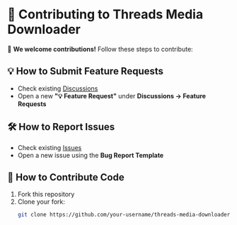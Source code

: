 # 🧵 Contributing to Threads Media Downloader

🚀 **We welcome contributions!** Follow these steps to contribute:

## 💡 How to Submit Feature Requests
- Check existing [Discussions](https://github.com/your-username/threads-media-downloader/discussions)
- Open a new **"💡 Feature Request"** under **Discussions → Feature Requests**

## 🛠 How to Report Issues
- Check existing [Issues](https://github.com/your-username/threads-media-downloader/issues)
- Open a new issue using the **Bug Report Template**

## 📌 How to Contribute Code
1. Fork this repository
2. Clone your fork:
   ```bash
   git clone https://github.com/your-username/threads-media-downloader.git
